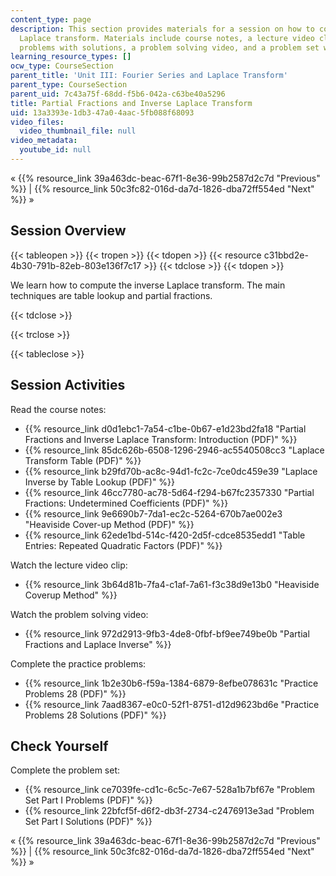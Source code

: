 ```yaml
---
content_type: page
description: This section provides materials for a session on how to compute the inverse
  Laplace transform. Materials include course notes, a lecture video clip, practice
  problems with solutions, a problem solving video, and a problem set with solutions.
learning_resource_types: []
ocw_type: CourseSection
parent_title: 'Unit III: Fourier Series and Laplace Transform'
parent_type: CourseSection
parent_uid: 7c43a75f-68dd-f5b6-042a-c63be40a5296
title: Partial Fractions and Inverse Laplace Transform
uid: 13a3393e-1db3-47a0-4aac-5fb088f68093
video_files:
  video_thumbnail_file: null
video_metadata:
  youtube_id: null
---
```


« {{% resource_link 39a463dc-beac-67f1-8e36-99b2587d2c7d "Previous" %}} | {{% resource_link 50c3fc82-016d-da7d-1826-dba72ff554ed "Next" %}} »

Session Overview
----------------

{{< tableopen >}}
{{< tropen >}}
{{< tdopen >}}
{{< resource c31bbd2e-4b30-791b-82eb-803e136f7c17 >}}
{{< tdclose >}}
{{< tdopen >}}


We learn how to compute the inverse Laplace transform. The main techniques are table lookup and partial fractions.


{{< tdclose >}}

{{< trclose >}}

{{< tableclose >}}

Session Activities
------------------

Read the course notes:

*   {{% resource_link d0d1ebc1-7a54-c1be-0b67-e1d23bd2fa18 "Partial Fractions and Inverse Laplace Transform: Introduction (PDF)" %}}
*   {{% resource_link 85dc626b-6508-1296-2946-ac5540508cc3 "Laplace Transform Table (PDF)" %}}
*   {{% resource_link b29fd70b-ac8c-94d1-fc2c-7ce0dc459e39 "Laplace Inverse by Table Lookup (PDF)" %}}
*   {{% resource_link 46cc7780-ac78-5d64-f294-b67fc2357330 "Partial Fractions: Undetermined Coefficients (PDF)" %}}
*   {{% resource_link 9e6690b7-7da1-ec2c-5264-670b7ae002e3 "Heaviside Cover-up Method (PDF)" %}}
*   {{% resource_link 62ede1bd-514c-f420-2d5f-cdce8535edd1 "Table Entries: Repeated Quadratic Factors (PDF)" %}}

Watch the lecture video clip:

*   {{% resource_link 3b64d81b-7fa4-c1af-7a61-f3c38d9e13b0 "Heaviside Coverup Method" %}}

Watch the problem solving video:

*   {{% resource_link 972d2913-9fb3-4de8-0fbf-bf9ee749be0b "Partial Fractions and Laplace Inverse" %}}

Complete the practice problems:

*   {{% resource_link 1b2e30b6-f59a-1384-6879-8efbe078631c "Practice Problems 28 (PDF)" %}}
*   {{% resource_link 7aad8367-e0c0-52f1-8751-d12d9623bd6e "Practice Problems 28 Solutions (PDF)" %}}

Check Yourself
--------------

Complete the problem set:

*   {{% resource_link ce7039fe-cd1c-6c5c-7e67-528a1b7bf67e "Problem Set Part I Problems (PDF)" %}}
*   {{% resource_link 22bfcf5f-d6f2-db3f-2734-c2476913e3ad "Problem Set Part I Solutions (PDF)" %}}

« {{% resource_link 39a463dc-beac-67f1-8e36-99b2587d2c7d "Previous" %}} | {{% resource_link 50c3fc82-016d-da7d-1826-dba72ff554ed "Next" %}} »